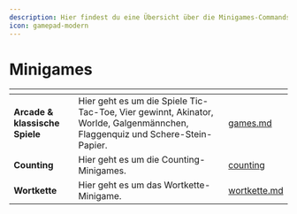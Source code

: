 ```yaml
---
description: Hier findest du eine Übersicht über die Minigames-Commands in Tanjun.
icon: gamepad-modern
---
```


# Minigames

<table data-view="cards" data-full-width="false"><thead><tr><th></th><th></th><th data-hidden data-card-target data-type="content-ref"></th></tr></thead><tbody><tr><td><strong>Arcade & klassische Spiele</strong></td><td>Hier geht es um die Spiele Tic-Tac-Toe, Vier gewinnt, Akinator, Worlde, Galgenmännchen, Flaggenquiz und Schere-Stein-Papier.</td><td><a href="games.md">games.md</a></td></tr><tr><td><strong>Counting</strong></td><td>Hier geht es um die Counting-Minigames.</td><td><a href="counting/">counting</a></td></tr><tr><td><strong>Wortkette</strong></td><td>Hier geht es um das Wortkette-Minigame.</td><td><a href="wortkette.md">wortkette.md</a></td></tr></tbody></table>

